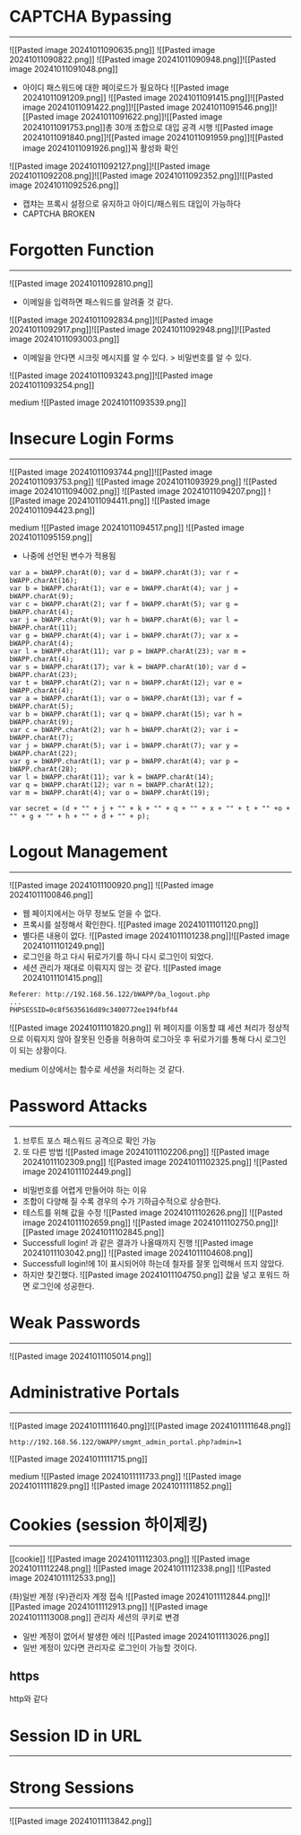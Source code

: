 # CAPTCHA Bypassing
---
![[Pasted image 20241011090635.png]]
![[Pasted image 20241011090822.png]]
![[Pasted image 20241011090948.png]]![[Pasted image 20241011091048.png]]
- 아이디 패스워드에 대한 페이로드가 필요하다
![[Pasted image 20241011091209.png]]
![[Pasted image 20241011091415.png]]![[Pasted image 20241011091422.png]]![[Pasted image 20241011091546.png]]![[Pasted image 20241011091622.png]]![[Pasted image 20241011091753.png]]총 30개 조합으로 대입 공격 시행
![[Pasted image 20241011091840.png]]![[Pasted image 20241011091959.png]]![[Pasted image 20241011091926.png]]꼭 활성화 확인

![[Pasted image 20241011092127.png]]![[Pasted image 20241011092208.png]]![[Pasted image 20241011092352.png]]![[Pasted image 20241011092526.png]]

- 캡챠는 프록시 설정으로 유지하고 아이디/패스워드 대입이 가능하다
- CAPTCHA BROKEN

# Forgotten Function
---
![[Pasted image 20241011092810.png]]
- 이메일을 입력하면 패스워드를 알려줄 것 같다.

![[Pasted image 20241011092834.png]]![[Pasted image 20241011092917.png]]![[Pasted image 20241011092948.png]]![[Pasted image 20241011093003.png]]
- 이메일을 안다면 시크릿 메시지를 알 수 있다. > 비밀번호를 알 수 있다.

![[Pasted image 20241011093243.png]]![[Pasted image 20241011093254.png]]

medium
![[Pasted image 20241011093539.png]]


# Insecure Login Forms
---
![[Pasted image 20241011093744.png]]![[Pasted image 20241011093753.png]]
![[Pasted image 20241011093929.png]]
![[Pasted image 20241011094002.png]]
![[Pasted image 20241011094207.png]]
![[Pasted image 20241011094411.png]]
![[Pasted image 20241011094423.png]]

medium
![[Pasted image 20241011094517.png]]
![[Pasted image 20241011095159.png]]
- 나중에 선언된 변수가 적용됨
```
var a = bWAPP.charAt(0); var d = bWAPP.charAt(3); var r = bWAPP.charAt(16);
var b = bWAPP.charAt(1); var e = bWAPP.charAt(4); var j = bWAPP.charAt(9);
var c = bWAPP.charAt(2); var f = bWAPP.charAt(5); var g = bWAPP.charAt(4);
var j = bWAPP.charAt(9); var h = bWAPP.charAt(6); var l = bWAPP.charAt(11);
var g = bWAPP.charAt(4); var i = bWAPP.charAt(7); var x = bWAPP.charAt(4);
var l = bWAPP.charAt(11); var p = bWAPP.charAt(23); var m = bWAPP.charAt(4);
var s = bWAPP.charAt(17); var k = bWAPP.charAt(10); var d = bWAPP.charAt(23);
var t = bWAPP.charAt(2); var n = bWAPP.charAt(12); var e = bWAPP.charAt(4);
var a = bWAPP.charAt(1); var o = bWAPP.charAt(13); var f = bWAPP.charAt(5);
var b = bWAPP.charAt(1); var q = bWAPP.charAt(15); var h = bWAPP.charAt(9);
var c = bWAPP.charAt(2); var h = bWAPP.charAt(2); var i = bWAPP.charAt(7);
var j = bWAPP.charAt(5); var i = bWAPP.charAt(7); var y = bWAPP.charAt(22);
var g = bWAPP.charAt(1); var p = bWAPP.charAt(4); var p = bWAPP.charAt(28);
var l = bWAPP.charAt(11); var k = bWAPP.charAt(14);
var q = bWAPP.charAt(12); var n = bWAPP.charAt(12);
var m = bWAPP.charAt(4); var o = bWAPP.charAt(19);
```
```
var secret = (d + "" + j + "" + k + "" + q + "" + x + "" + t + "" +o + "" + g + "" + h + "" + d + "" + p);
```


# Logout Management
---
![[Pasted image 20241011100920.png]]
![[Pasted image 20241011100846.png]]
- 웹 페이지에서는 아무 정보도 얻을 수 없다.
- 프록시를 설정해서 확인한다.
![[Pasted image 20241011101120.png]]
- 별다른 내용이 없다.
![[Pasted image 20241011101238.png]]![[Pasted image 20241011101249.png]]
- 로그인을 하고 다시 뒤로가기를 하니 다시 로그인이 되었다.
- 세션 관리가 재대로 이뤄지지 않는 것 같다.
![[Pasted image 20241011101415.png]]
```
Referer: http://192.168.56.122/bWAPP/ba_logout.php
...
PHPSESSID=0c8f5635616d89c3400772ee194fbf44
```
![[Pasted image 20241011101820.png]]
위 페이지를 이동할 떄 세션 처리가 정상적으로 이뤄지지 않아 잘못된 인증을 허용하여 로그아웃 후 뒤로가기를 통해 다시 로그인이 되는 상황이다.

medium 이상에서는 함수로 세션을 처리하는 것 같다.


# Password Attacks
---
1) 브루트 포스 패스워드 공격으로 확인 가능
2) 또 다른 방법
![[Pasted image 20241011102206.png]]
![[Pasted image 20241011102309.png]]
![[Pasted image 20241011102325.png]]
![[Pasted image 20241011102449.png]]
- 비밀번호를 어렵게 만들어야 하는 이유
- 조합이 다양해 질 수록 경우의 수가 기하급수적으로 상승한다.
- 테스트를 위해 값을 수정
![[Pasted image 20241011102626.png]]
![[Pasted image 20241011102659.png]]
![[Pasted image 20241011102750.png]]![[Pasted image 20241011102845.png]]
- Successfull login! 과 같은 결과가 나올때까지 진행
![[Pasted image 20241011103042.png]]
![[Pasted image 20241011104608.png]]
- Successfull login!에 1이 표시되어야 하는데 철자를 잘못 입력해서 뜨지 않았다.
- 하지만 찾긴했다.
![[Pasted image 20241011104750.png]]
값을 넣고 포워드 하면 로그인에 성공한다.

# Weak Passwords
---
![[Pasted image 20241011105014.png]]

# Administrative Portals
---
![[Pasted image 20241011111640.png]]![[Pasted image 20241011111648.png]]
```
http://192.168.56.122/bWAPP/smgmt_admin_portal.php?admin=1
```
![[Pasted image 20241011111715.png]]

medium
![[Pasted image 20241011111733.png]]
![[Pasted image 20241011111829.png]]
![[Pasted image 20241011111852.png]]

# Cookies (session 하이제킹)
---
[[cookie]]
![[Pasted image 20241011112303.png]]
![[Pasted image 20241011112248.png]]
![[Pasted image 20241011112338.png]]
![[Pasted image 20241011112533.png]]

(좌)일반 계정 (우)관리자 계정 접속
![[Pasted image 20241011112844.png]]![[Pasted image 20241011112913.png]]
![[Pasted image 20241011113008.png]]
관리자 세션의 쿠키로 변경

- 일반 계정이 없어서 발생한 에러
![[Pasted image 20241011113026.png]]
- 일반 계정이 있다면 관리자로 로그인이 가능할 것이다.

## https
http와 같다

# Session ID in URL
---

# Strong Sessions
---
![[Pasted image 20241011113842.png]]
